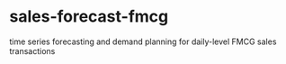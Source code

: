 # sales-forecast-fmcg
 time series forecasting and demand planning for daily-level FMCG sales transactions 
